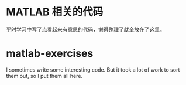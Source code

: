 # MATLAB 相关的代码
平时学习中写了点看起来有意思的代码，懒得整理了就全放在了这里。

# matlab-exercises
I sometimes write some interesting code. But it took a lot of work to sort them out, so I put them all here.


